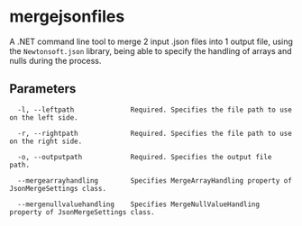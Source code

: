 # mergejsonfiles

A .NET command line tool to merge 2 input .json files into 1 output file, using the `Newtonsoft.json` library, being able to specify the handling of arrays and nulls during the process.

## Parameters

```
  -l, --leftpath              Required. Specifies the file path to use on the left side.

  -r, --rightpath             Required. Specifies the file path to use on the right side.

  -o, --outputpath            Required. Specifies the output file path.

  --mergearrayhandling        Specifies MergeArrayHandling property of JsonMergeSettings class.

  --mergenullvaluehandling    Specifies MergeNullValueHandling property of JsonMergeSettings class.
```
